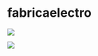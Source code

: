 # fabricaelectro

![](https://github.com/kafiulshabbir/fabricaelectro/blob/main/2023-05-04_breadboard_model/ledblinkbreadboard.gif)

![](https://github.com/kafiulshabbir/fabricaelectro/blob/main/2023-05-04_breadboard_model/ledblinkbreadboard.gif)
